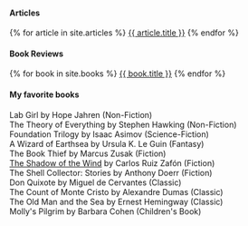 #### Articles
{% for article in site.articles %}
<a href="{{ article.url }}">{{ article.title }}</a>
{% endfor %}

#### Book Reviews
{% for book in site.books %}
<a href="{{ book.url }}">{{ book.title }}</a>
{% endfor %}

#### My favorite books
Lab Girl by Hope Jahren (Non-Fiction)  
The Theory of Everything by Stephen Hawking (Non-Fiction)  
Foundation Trilogy by Isaac Asimov (Science-Fiction)  
A Wizard of Earthsea by Ursula K. Le Guin  (Fantasy)  
The Book Thief by Marcus Zusak (Fiction)  
[The Shadow of the Wind](_books/the-shadow-of-the-wind.md) by Carlos Ruiz Zafón (Fiction)  
The Shell Collector: Stories by Anthony Doerr  (Fiction)  
Don Quixote by Miguel de Cervantes (Classic)  
The Count of Monte Cristo by Alexandre Dumas (Classic)  
The Old Man and the Sea by Ernest Hemingway (Classic)  
Molly's Pilgrim by Barbara Cohen (Children's Book)  

  
